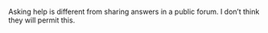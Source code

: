Asking help is different from sharing answers in a public forum. I don’t think
they will permit this.